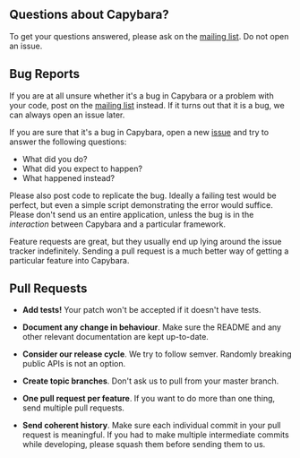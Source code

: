 ## Questions about Capybara?

To get your questions answered, please ask on the [mailing list]. Do not open
an issue.

## Bug Reports

If you are at all unsure whether it's a bug in Capybara or a problem with your
code, post on the [mailing list] instead. If it turns out that it is a bug, we
can always open an issue later.

If you are sure that it's a bug in Capybara, open a new [issue] and try to
answer the following questions:

- What did you do?
- What did you expect to happen?
- What happened instead?

Please also post code to replicate the bug. Ideally a failing test would be
perfect, but even a simple script demonstrating the error would suffice.
Please don't send us an entire application, unless the bug is in the
*interaction* between Capybara and a particular framework.

Feature requests are great, but they usually end up lying around the issue
tracker indefinitely. Sending a pull request is a much better way of getting a
particular feature into Capybara.

## Pull Requests

- **Add tests!** Your patch won't be accepted if it doesn't have tests.

- **Document any change in behaviour**. Make sure the README and any other
  relevant documentation are kept up-to-date.

- **Consider our release cycle**. We try to follow semver. Randomly breaking
  public APIs is not an option.

- **Create topic branches**. Don't ask us to pull from your master branch.

- **One pull request per feature**. If you want to do more than one thing, send
  multiple pull requests.

- **Send coherent history**. Make sure each individual commit in your pull
  request is meaningful. If you had to make multiple intermediate commits while
  developing, please squash them before sending them to us.

[mailing list]: http://groups.google.com/group/ruby-capybara
[issue]: https://github.com/jnicklas/capybara/issues
